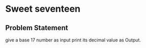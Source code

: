 # Sweet seventeen
## Problem Statement

give a base 17 number as input print its decimal value as Output.
